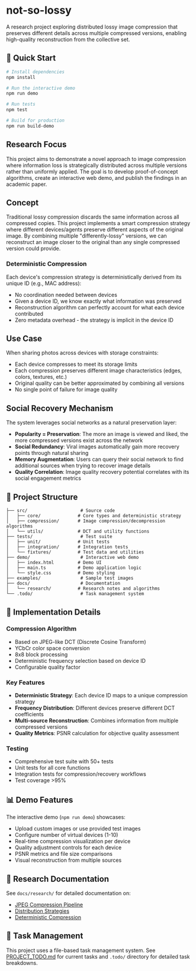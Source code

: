 # not-so-lossy
A research project exploring distributed lossy image compression that preserves different details across multiple compressed versions, enabling high-quality reconstruction from the collective set.

## 🚀 Quick Start

```bash
# Install dependencies
npm install

# Run the interactive demo
npm run demo

# Run tests
npm test

# Build for production
npm run build-demo
```

## Research Focus
This project aims to demonstrate a novel approach to image compression where information loss is strategically distributed across multiple versions rather than uniformly applied. The goal is to develop proof-of-concept algorithms, create an interactive web demo, and publish the findings in an academic paper.

## Concept
Traditional lossy compression discards the same information across all compressed copies. This project implements a smart compression strategy where different devices/agents preserve different aspects of the original image. By combining multiple "differently-lossy" versions, we can reconstruct an image closer to the original than any single compressed version could provide.

### Deterministic Compression
Each device's compression strategy is deterministically derived from its unique ID (e.g., MAC address):
- No coordination needed between devices
- Given a device ID, we know exactly what information was preserved
- Reconstruction algorithm can perfectly account for what each device contributed
- Zero metadata overhead - the strategy is implicit in the device ID

## Use Case
When sharing photos across devices with storage constraints:
- Each device compresses to meet its storage limits
- Each compression preserves different image characteristics (edges, colors, textures, etc.)
- Original quality can be better approximated by combining all versions
- No single point of failure for image quality

## Social Recovery Mechanism
The system leverages social networks as a natural preservation layer:
- **Popularity = Preservation**: The more an image is viewed and liked, the more compressed versions exist across the network
- **Social Redundancy**: Viral images automatically gain more recovery points through natural sharing
- **Memory Augmentation**: Users can query their social network to find additional sources when trying to recover image details
- **Quality Correlation**: Image quality recovery potential correlates with its social engagement metrics

## 📁 Project Structure

```
├── src/                    # Source code
│   ├── core/              # Core types and deterministic strategy
│   ├── compression/       # Image compression/decompression algorithms
│   └── utils/             # DCT and utility functions
├── tests/                  # Test suite
│   ├── unit/              # Unit tests
│   ├── integration/       # Integration tests
│   └── fixtures/          # Test data and utilities
├── demo/                   # Interactive web demo
│   ├── index.html         # Demo UI
│   ├── main.ts            # Demo application logic
│   └── style.css          # Demo styling
├── examples/               # Sample test images
├── docs/                   # Documentation
│   └── research/          # Research notes and algorithms
└── .todo/                  # Task management system

```

## 🧪 Implementation Details

### Compression Algorithm
- Based on JPEG-like DCT (Discrete Cosine Transform)
- YCbCr color space conversion
- 8x8 block processing
- Deterministic frequency selection based on device ID
- Configurable quality factor

### Key Features
- **Deterministic Strategy**: Each device ID maps to a unique compression strategy
- **Frequency Distribution**: Different devices preserve different DCT coefficients
- **Multi-source Reconstruction**: Combines information from multiple compressed versions
- **Quality Metrics**: PSNR calculation for objective quality assessment

### Testing
- Comprehensive test suite with 50+ tests
- Unit tests for all core functions
- Integration tests for compression/recovery workflows
- Test coverage >95%

## 📊 Demo Features

The interactive demo (`npm run demo`) showcases:
- Upload custom images or use provided test images
- Configure number of virtual devices (1-10)
- Real-time compression visualization per device
- Quality adjustment controls for each device
- PSNR metrics and file size comparisons
- Visual reconstruction from multiple sources

## 🔬 Research Documentation

See `docs/research/` for detailed documentation on:
- [JPEG Compression Pipeline](docs/research/jpeg-compression-pipeline.md)
- [Distribution Strategies](docs/research/distribution-strategies.md)
- [Deterministic Compression](docs/research/deterministic-compression.md)

## 📝 Task Management

This project uses a file-based task management system. See [PROJECT_TODO.md](PROJECT_TODO.md) for current tasks and `.todo/` directory for detailed task breakdowns.
